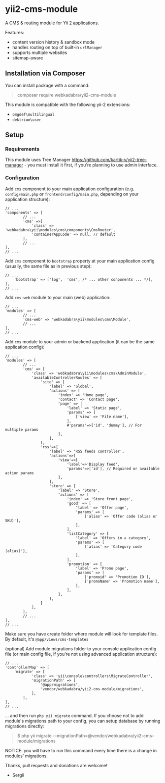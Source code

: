 # yii2-cms-module

A CMS & routing module for Yii 2 applications.

Features:

* content version history & sandbox mode
* handles routing on top of built-in `urlManager`
* supports multiple websites
* sitemap-aware

## Installation via Composer

You can install package with a command:

> composer require webkadabra/yii2-cms-module

This module is compatible with the following yii-2 extensions:

* `omgdef\multilingual`
* `dektrium\user`

## Setup

### Requirements

This module uses Tree Manager <https://github.com/kartik-v/yii2-tree-manager>  - you must install it first, 
if you're planning to use admin interface. 

### Configuration

Add `cms` component to your main application configuration (e.g. `config/main.php` or `frontend/config/main.php`, 
depending on your application structure):

```
// ...
'components' => [
        // ...
        'cms' =>[
            'class' => 'webkadabra\yii\modules\cms\components\CmsRouter',
            'containerAppCode' => null, // default
        ],
        // ...
],
// ...
```

Add `cms` component to `bootstrap` property at your main application config (usually, the same file as in previous step):

```
// ...
    'bootstrap' => ['log',  'cms', /* ... other conponents ... */],
],
// ...
```

Add `cms-web` module to your main (web) application:

```
// ...
'modules' => [
        // ...
        'cms-web' => 'webkadabra\yii\modules\cms\Module',
        // ...
],
// ...
```

Add `cms` module to your admin or backend application (it can be the same application config):

```
// ...
'modules' => [
        // ...
        'cms' => [
            'class' => 'webkadabra\yii\modules\cms\AdminModule',
            'availableControllerRoutes' => [
                'site' => [
                    'label' => 'Global',
                    'actions' => [
                        'index' => 'Home page',
                        'contact' => 'Contact page',
                        'page' => [
                            'label' => 'Static page',
                            'params' => [
                                ['view' => 'File name'],
                            ],
                            #'params'=>['id', 'dummy'], // For multiple params
                        ],
                    ],
                ],
                'rss'=>[
                    'label' => 'RSS feeds controller',
                    'actions'=>[
                        'view'=>[
                            'label'=>'Display feed',
                            'params'=>['id'], // Required or available action params
                        ],
                    ],
                    'store' => [
                        'label' => 'Store',
                        'actions' => [
                            'index' => 'Store front page',
                            'good' => [
                                'label' => 'Offer page',
                                'params' => [
                                    ['alias' => 'Offer code (alias or SKU)'],
                                ],
                            ],
                            'listCategory' => [
                                'label' => 'Offers in a category',
                                'params' => [
                                    ['alias' => 'Category code (alias)'],
                                ],
                            ],
                            'promotion' => [
                                'label' => 'Promo page',
                                'params' => [
                                    ['promoid' => 'Promotion ID'],
                                    ['promoName' => 'Promotion name'],
                                ],
                            ],
                        ],
                    ],
                ]
            ],
        ],
        // ...
],
// ...
```

Make sure you have create folder where module will look for template files. By default, it's `@app/views/cms-templates`

(optional) Add module migrations folder to your console application config file (or main config file, if you're not using 
advanced application structure):

```
// ...
'controllerMap' => [
    'migrate' => [
            'class' => 'yii\console\controllers\MigrateController',
            'migrationPath' => [
                '@app/migrations',
                'vendor/webkadabra/yii2-cms-module/migrations',
            ],
        ],
],
// ...
```

... and then run `php yii migrate` command. If you choose not to add module's migrations path to your config,
you can setup database by running migrations directly:

> $ php yii migrate --migrationPath=@vendor/webkadabra/yii2-cms-module/migrations

NOTICE: you will have to run this command every time there is a change in modules' migrations.

Thanks, pull requests and donations are welcome!

- Sergii
